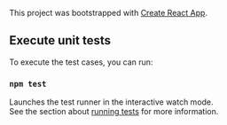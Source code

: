 This project was bootstrapped with [Create React App](https://github.com/facebook/create-react-app).

## Execute unit tests

To execute the test cases, you can run:


### `npm test`

Launches the test runner in the interactive watch mode.<br>
See the section about [running tests](https://facebook.github.io/create-react-app/docs/running-tests) for more information.
